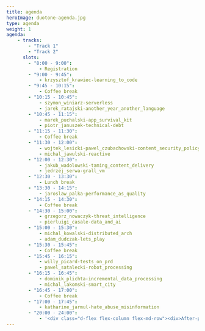 ```yaml
---
title: agenda
heroImage: duotone-agenda.jpg
type: agenda
weight: 1
agenda:
    - tracks: 
        - "Track 1"
        - "Track 2"
      slots: 
        - "8:00 - 9:00":
            - Registration
        - "9:00 - 9:45": 
            - krzysztof_krawiec-learning_to_code
        - "9:45 - 10:15":
            - Coffee break
        - "10:15 - 10:45":
            - szymon_winiarz-serverless
            - jarek_ratajski-another_year_another_language
        - "10:45 - 11:15":
            - marek_puchalski-app_survival_kit
            - piotr_januszek-technical-debt
        - "11:15 - 11:30":
            - Coffee break
        - "11:30 - 12:00":
            - wojtek_lesicki-pawel_czubachowski-content_security_policy            
            - michal_jawulski-reactive
        - "12:00 - 12:30":
            - jakub_wadolowski-taming_content_delivery
            - jedrzej_serwa-grall_vm
        - "12:30 - 13:30":
            - Lunch break
        - "13:30 - 14:15":
            - jaroslaw_palka-performance_as_quality
        - "14:15 - 14:30":
            - Coffee break
        - "14:30 - 15:00":
            - grzegorz_nowaczyk-threat_intelligence
            - pierluigi_casale-data_and_ai
        - "15:00 - 15:30":
            - michal_kowalski-distributed_arch
            - adam_dudczak-lets_play
        - "15:30 - 15:45":
            - Coffee break
        - "15:45 - 16:15":
            - willy_picard-tests_on_prd
            - pawel_satalecki-robot_processing
        - "16:15 - 16:45":
            - dominik_plichta-incremental_data_processing
            - michal_lakomski-smart_city
        - "16:45 - 17:00":
            - Coffee break
        - "17:00 - 17:45":
            - katharine_jarmul-hate_abuse_misinformation
        - "20:00 - 24:00":
            - '<div class="d-flex flex-column flex-md-row"><div>After-party sponsored by <br />Cushman & Wakefield</div><div><img src="/partners/CW_Logo_Color.png" alt="Logo Cushman & Wakefield" style="max-height: 50px; padding-left: 10px"></div></div><div style="color: #002b38"><strong>Ministerstwo Browaru</strong> - <a href="https://www.facebook.com/ministerstwobrowaruwroniecka/" target="_blank">ul. Wroniecka 16</a></div>'
---
```

